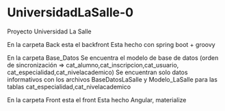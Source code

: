 # UniversidadLaSalle-0
Proyecto Universidad La Salle

En la carpeta Back esta el backfront 
Esta hecho con spring boot + groovy 

En la carpeta Base_Datos
Se encuentra el modelo de base de datos (orden de sincronización => cat_alumno,cat_inscripcion,cat_usuario, cat_especialidad,cat_nivelacademico)
Se encuentran solo datos informativos con los archivos BaseDatosLaSalle y Modelo_LaSalle para las tablas cat_especialidad,cat_nivelacademico

En la carpeta Front esta el front
Esta hecho Angular, materialize 
